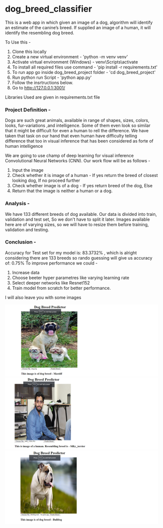 # dog_breed_classifier
This is a web app in which given an image of a dog, algorithm will identify an estimate of the canine’s breed. If supplied an image of a human, it will identify the resembling dog breed.

To Use this - 
1. Clone this locally
2. Create a new virtual environment - 'python -m venv venv'
3. Activate virtual environment (Windows) - venv\Scripts\activate
4. To install all required files use command  - 'pip install -r requirements.txt'
5. To run app go inside dog_breed_project folder - 'cd dog_breed_project'
6. Run python run Script - 'python app.py'
7. Follow the insrtructions below.
8. Go to http://127.0.0.1:3001/

Libraries Used are given in requirements.txt file

### Project Definition -

Dogs are such great animals, available in range of shapes, sizes, colors, looks, fur-variations ,and intelligence. Some of them even look so similar that it might 
be difficult for even a human to rell the difference. We have taken that task on our hand that even human have difficulty telling difference that too in visual
inference that has been considered as forte of human intelligence

We are going to use champ of deep learning for visual inference Convolutional Neural Networks (CNN).
Our work flow will be as follows -
1. Input the image
2. Check whether it is image of a human - If yes return the breed of closest looking dog, If no proceed further
3. Check whether image is of a dog - If yes return breed of the dog, Else
4. Return that the image is neither a human or a dog.

### Analysis - 

We have 133 different breeds of dog available. Our data is divided into train, validation and test set, So we don't have to split it later. Images available 
here are of varying sizes, so we will have to resize them before training, validation and testing. 

### Conclusion - 

Accuracy for Test set for my model is: 83.3732% , which is alright considering there are 133 breeds so rando guessing will give us accuracy of: 0.75%
To improve performance we could - 
1. Increase data
2. Choose beeter hyper parametres like varying learning rate
3. Select deeper networks like Resnet152
4. Train model from scratch for better performance.

I will also leave you with some images 

![dog_predict_1](/images/dog_predict_1.png)   
![dog_predict_2](/images/dog_predict_2.png)
![dog_predict_3](/images/dog_predict_3.png)
